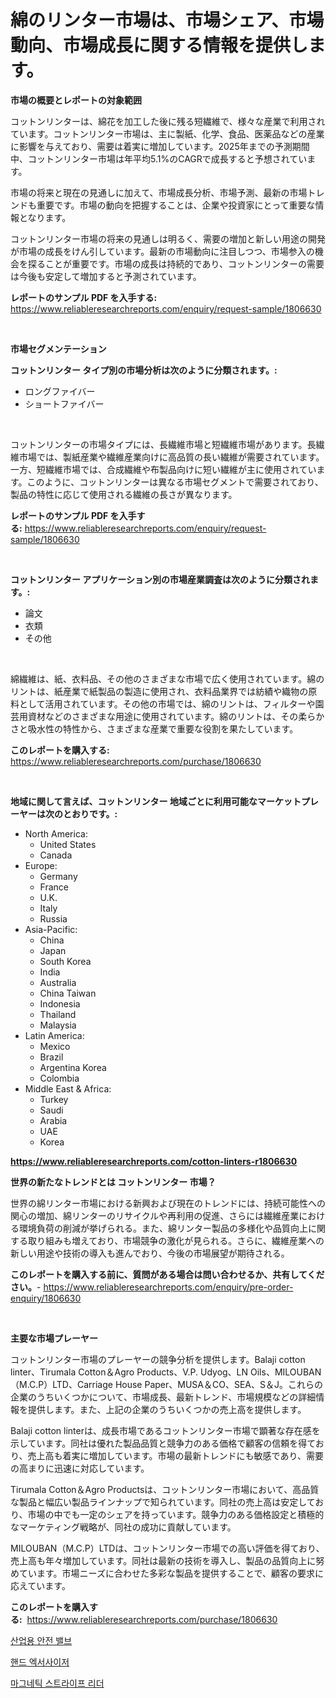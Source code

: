 <p><h1>綿のリンター市場は、市場シェア、市場動向、市場成長に関する情報を提供します。</h1></p><p><strong>市場の概要とレポートの対象範囲</strong></p>
<p><p>コットンリンターは、綿花を加工した後に残る短繊維で、様々な産業で利用されています。コットンリンター市場は、主に製紙、化学、食品、医薬品などの産業に影響を与えており、需要は着実に増加しています。2025年までの予測期間中、コットンリンター市場は年平均5.1%のCAGRで成長すると予想されています。</p><p>市場の将来と現在の見通しに加えて、市場成長分析、市場予測、最新の市場トレンドも重要です。市場の動向を把握することは、企業や投資家にとって重要な情報となります。</p><p>コットンリンター市場の将来の見通しは明るく、需要の増加と新しい用途の開発が市場の成長をけん引しています。最新の市場動向に注目しつつ、市場参入の機会を探ることが重要です。市場の成長は持続的であり、コットンリンターの需要は今後も安定して増加すると予測されています。</p></p>
<p><strong>レポートのサンプル PDF を入手する:</strong> <a href="https://www.reliableresearchreports.com/enquiry/request-sample/1806630">https://www.reliableresearchreports.com/enquiry/request-sample/1806630</a></p>
<p>&nbsp;</p>
<p><strong>市場セグメンテーション</strong></p>
<p><strong>コットンリンター タイプ別の市場分析は次のように分類されます。:</strong></p>
<p><ul><li>ロングファイバー</li><li>ショートファイバー</li></ul></p>
<p>&nbsp;</p>
<p><p>コットンリンターの市場タイプには、長繊維市場と短繊維市場があります。長繊維市場では、製紙産業や繊維産業向けに高品質の長い繊維が需要されています。一方、短繊維市場では、合成繊維や布製品向けに短い繊維が主に使用されています。このように、コットンリンターは異なる市場セグメントで需要されており、製品の特性に応じて使用される繊維の長さが異なります。</p></p>
<p><strong>レポートのサンプル PDF を入手する:</strong>&nbsp;<a href="https://www.reliableresearchreports.com/enquiry/request-sample/1806630">https://www.reliableresearchreports.com/enquiry/request-sample/1806630</a></p>
<p>&nbsp;</p>
<p><strong> コットンリンター アプリケーション別の市場産業調査は次のように分類されます。:</strong></p>
<p><ul><li>論文</li><li>衣類</li><li>その他</li></ul></p>
<p>&nbsp;</p>
<p><p>綿繊維は、紙、衣料品、その他のさまざまな市場で広く使用されています。綿のリントは、紙産業で紙製品の製造に使用され、衣料品業界では紡績や織物の原料として活用されています。その他の市場では、綿のリントは、フィルターや園芸用資材などのさまざまな用途に使用されています。綿のリントは、その柔らかさと吸水性の特性から、さまざまな産業で重要な役割を果たしています。</p></p>
<p><strong>このレポートを購入する:</strong>&nbsp; <a href="https://www.reliableresearchreports.com/purchase/1806630">https://www.reliableresearchreports.com/purchase/1806630</a></p>
<p>&nbsp;</p>
<p><strong>地域に関して言えば、コットンリンター 地域ごとに利用可能なマーケットプレーヤーは次のとおりです。:</strong></p>
<p><ul>
    <li>
        North America:
        <ul>
            <li>United States</li>
            <li>Canada</li>
        </ul>
    </li>
    <li>
        Europe:
        <ul>
            <li>Germany</li>
            <li>France</li>
            <li>U.K.</li>
            <li>Italy</li>
            <li>Russia</li>
        </ul>
    </li>
    <li>
        Asia-Pacific:
        <ul>
            <li>China</li>
            <li>Japan</li>
            <li>South Korea</li>
            <li>India</li>
            <li>Australia</li>
            <li>China Taiwan</li>
            <li>Indonesia</li>
            <li>Thailand</li>
            <li>Malaysia</li>
        </ul>
    </li>
    <li>
        Latin America:
        <ul>
            <li>Mexico</li>
            <li>Brazil</li>
            <li>Argentina Korea</li>
            <li>Colombia</li>
        </ul>
    </li>
    <li>
        Middle East & Africa:
        <ul>
            <li>Turkey</li>
            <li>Saudi</li>
            <li>Arabia</li>
            <li>UAE</li>
            <li>Korea</li>
        </ul>
    </li>
    </ul></p>
<p><strong><a href="https://www.reliableresearchreports.com/cotton-linters-r1806630">https://www.reliableresearchreports.com/cotton-linters-r1806630</a></strong>&nbsp;</p>
<p><strong>世界の新たなトレンドとは コットンリンター 市場？</strong></p>
<p><p>世界の綿リンター市場における新興および現在のトレンドには、持続可能性への関心の増加、綿リンターのリサイクルや再利用の促進、さらには繊維産業における環境負荷の削減が挙げられる。また、綿リンター製品の多様化や品質向上に関する取り組みも増えており、市場競争の激化が見られる。さらに、繊維産業への新しい用途や技術の導入も進んでおり、今後の市場展望が期待される。</p></p>
<p><strong>このレポートを購入する前に、質問がある場合は問い合わせるか、共有してください。</strong>- <a href="https://www.reliableresearchreports.com/enquiry/pre-order-enquiry/1806630">https://www.reliableresearchreports.com/enquiry/pre-order-enquiry/1806630</a></p>
<p>&nbsp;</p>
<p><strong>主要な市場プレーヤー</strong></p>
<p><p>コットンリンター市場のプレーヤーの競争分析を提供します。Balaji cotton linter、Tirumala Cotton＆Agro Products、V.P. Udyog、LN Oils、MILOUBAN（M.C.P）LTD、Carriage House Paper、MUSA＆CO、SEA、S＆J。これらの企業のうちいくつかについて、市場成長、最新トレンド、市場規模などの詳細情報を提供します。また、上記の企業のうちいくつかの売上高を提供します。</p><p>Balaji cotton linterは、成長市場であるコットンリンター市場で顕著な存在感を示しています。同社は優れた製品品質と競争力のある価格で顧客の信頼を得ており、売上高も着実に増加しています。市場の最新トレンドにも敏感であり、需要の高まりに迅速に対応しています。</p><p>Tirumala Cotton＆Agro Productsは、コットンリンター市場において、高品質な製品と幅広い製品ラインナップで知られています。同社の売上高は安定しており、市場の中でも一定のシェアを持っています。競争力のある価格設定と積極的なマーケティング戦略が、同社の成功に貢献しています。</p><p>MILOUBAN（M.C.P）LTDは、コットンリンター市場での高い評価を得ており、売上高も年々増加しています。同社は最新の技術を導入し、製品の品質向上に努めています。市場ニーズに合わせた多彩な製品を提供することで、顧客の要求に応えています。</p></p>
<p><strong>このレポートを購入する:</strong>&nbsp;&nbsp;<a href="https://www.reliableresearchreports.com/purchase/1806630">https://www.reliableresearchreports.com/purchase/1806630</a></p>
<p><p><a href="https://github.com/iansanftyord09878/Market-Research-Report-List-1/blob/main/194185330161.md">산업용 안전 밸브</a></p><p><a href="https://medium.com/@vallieemard2023/%EC%86%90-%EC%9A%B4%EB%8F%99%EA%B8%B0%EA%B5%AC-%EC%8B%9C%EC%9E%A5%EC%9D%80-%EC%8B%9C%EC%9E%A5-%EC%A0%90%EC%9C%A0%EC%9C%A8-%ED%81%AC%EA%B8%B0-%EB%B0%8F-2031%EB%85%84%EA%B9%8C%EC%A7%80-%EC%98%88%EC%83%81%EB%90%9C-%EC%98%88%EC%B8%A1%EC%97%90-%EC%B4%88%EC%A0%90%EC%9D%84-%EB%A7%9E%EC%B6%A5%EB%8B%88%EB%8B%A4-75362ed778f1">핸드 엑서사이저</a></p><p><a href="https://medium.com/@jewelmohr02/%EC%9E%90%EB%A0%A5-%EC%8A%A4%ED%8A%B8%EB%9D%BC%EC%9D%B4%ED%94%84-%EB%A6%AC%EB%8D%94-%EC%8B%9C%EC%9E%A5%EC%9D%80-%EC%8B%9C%EC%9E%A5-%EC%A0%90%EC%9C%A0%EC%9C%A8-%EA%B7%9C%EB%AA%A8-%EB%B0%8F-2031%EB%85%84%EA%B9%8C%EC%A7%80-%EC%98%88%EC%83%81%EB%90%9C-%EC%98%88%EC%B8%A1%EC%97%90-%EC%B4%88%EC%A0%90%EC%9D%84-%EB%A7%9E%EC%B6%94%EA%B3%A0-%EC%9E%88%EC%8A%B5%EB%8B%88%EB%8B%A4-b1a55094beca">마그네틱 스트라이프 리더</a></p></p>